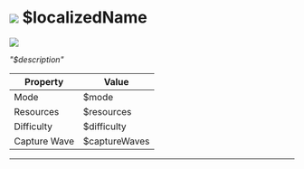 # <img id="zonespr" src="/$repo/images/sector-$planet-$id-small.png"></img> $localizedName

<img id="zone" src="/$repo/images/sector-$planet-$id.png"></img>

*"$description"*

| Property | Value |
| ----------- | ----------- |
|Mode|$mode|
|Resources|$resources|
|Difficulty|$difficulty|
|Capture Wave|$captureWaves|

--- 
